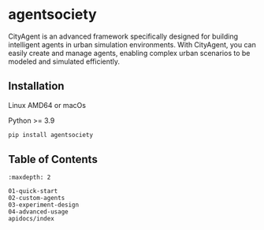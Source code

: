 # agentsociety

CityAgent is an advanced framework specifically designed for building intelligent agents in urban simulation environments. With CityAgent, you can easily create and manage agents, enabling complex urban scenarios to be modeled and simulated efficiently.

## Installation
Linux AMD64 or macOs

Python >= 3.9

```bash
pip install agentsociety
```

## Table of Contents

```{toctree}
:maxdepth: 2

01-quick-start
02-custom-agents
03-experiment-design
04-advanced-usage
apidocs/index
```

